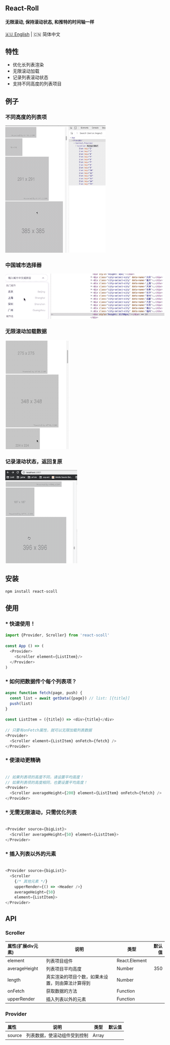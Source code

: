 ## React-Roll
#### 无限滚动, 保持滚动状态, 和推特的时间轴一样

<a href="https://github.com/fagougou/react-roll">🇦🇺 English</a>
| 🇨🇳 简体中文

## 特性

- 优化长列表渲染
- 无限滚动加载
- 记录列表滚动状态
- 支持不同高度的列表项目

## 例子

### 不同高度的列表项

![simple-demo](../pictures/simple-demo.gif)

### 中国城市选择器
![city-select-demo](../pictures/city-select-demo.gif)

### 无限滚动加载数据
![infinite-load-demo](../pictures/infinite-load-demo.gif)

### 记录滚动状态，返回复原
![record-demo](../pictures/record-demo.gif)

## 安装

```
npm install react-scoll
```

## 使用

### * 快速使用！

``` javascript
import {Provider, Scroller} from 'react-scoll'

const App () => (
  <Provider>
    <Scroller element={ListItem}/>
  </Provider>
)
```

### * 如何把数据传个每个列表项？

``` javascript
async function fetch(page, push) {
  const list = await getData({page}) // list: [{title}]
  push(list)
}

const ListItem = ({title}) => <div>{title}</div>

// 只要有onFetch属性，就可以无限加载列表数据
<Provider>
  <Scroller element={ListItem} onFetch={fetch} />
</Provider>
```

### * 使滚动更精确

``` javascript

// 如果列表项的高度不同，请设置平均高度！
// 如果列表项的高度相同，也要设置平均高度！
<Provider>
  <Scroller averageHeight={200} element={ListItem} onFetch={fetch} />
</Provider>

```

### * 无需无限滚动，只需优化列表

``` javascript

<Provider source={bigList}>
  <Scroller averageHeight={50} element={ListItem}>
</Provider>

```

### * 插入列表以外的元素

``` javascript

<Provider source={bigList}>
  <Scroller
    {/* 其他元素 */}
    upperRender={() => <Header />}
    averageHeight={50}
    element={ListItem}>
</Provider>

```

## API

### Scroller

| 属性(扩展div元素) | 说明                                             | 类型          | 默认值 |
| :---------------- | ------------------------------------------------ | ------------- | -----: |
| element           | 列表项目组件                                     | React.Element |
| averageHeight     | 列表项目平均高度                                 | Number        |    350 |
| length            | 真实渲染的项目个数，如果未设置，则由算法计算得到 | Number        |
| onFetch           | 获取数据的方法                                   | Function      |
| upperRender       | 插入列表以外的元素                               | Function      |

### Provider

| 属性   | 说明                         | 类型  | 默认值 |
| :----- | ---------------------------- | ----- | -----: |
| source | 列表数据，使滚动组件受到控制 | Array |